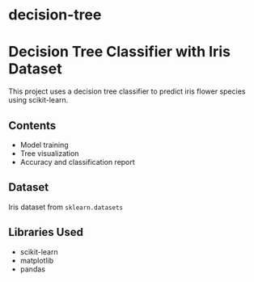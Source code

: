 # decision-tree
# Decision Tree Classifier with Iris Dataset

This project uses a decision tree classifier to predict iris flower species using scikit-learn.

## Contents
- Model training
- Tree visualization
- Accuracy and classification report

## Dataset
Iris dataset from `sklearn.datasets`

## Libraries Used
- scikit-learn
- matplotlib
- pandas
